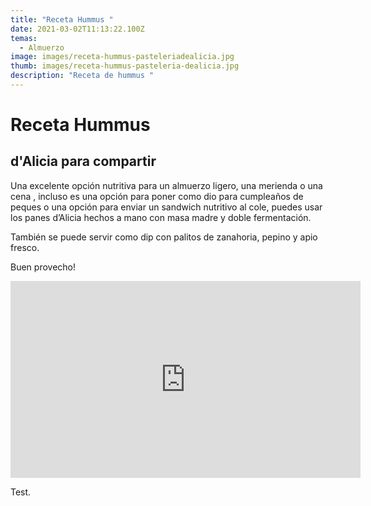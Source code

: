 ```yaml
---
title: "Receta Hummus "
date: 2021-03-02T11:13:22.100Z
temas:
  - Almuerzo
image: images/receta-hummus-pasteleriadealicia.jpg
thumb: images/receta-hummus-pasteleria-dealicia.jpg
description: "Receta de hummus "
---
```

# Receta Hummus

## d'Alicia para compartir

Una excelente opción nutritiva para un almuerzo ligero, una merienda o una cena , incluso es una opción para poner como dio para cumpleaños de peques o una opción para enviar un sandwich nutritivo al cole, puedes usar los panes d’Alicia hechos a mano con masa madre y doble fermentación.

También se puede servir como dip con palitos de zanahoria, pepino y apio fresco. 

Buen provecho! 

<iframe width="560" height="315" src="https://www.youtube.com/embed/CmBo6_8aEks" frameborder="0" allow="accelerometer; autoplay; clipboard-write; encrypted-media; gyroscope; picture-in-picture" allowfullscreen></iframe>

Test.